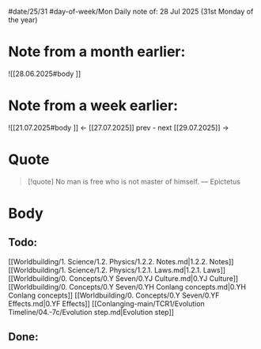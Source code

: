
#date/25/31
#day-of-week/Mon
Daily note of: 28 Jul 2025 (31st Monday of the year)

# Note from a month earlier:
![[28.06.2025#body ]]

# Note from a week earlier:
![[21.07.2025#body ]]
 <- [[27.07.2025]] prev - next [[29.07.2025]] ->
# Quote

> [!quote] No man is free who is not master of himself.
> — Epictetus
# Body

## Todo:

[[Worldbuilding/1. Science/1.2. Physics/1.2.2. Notes.md|1.2.2. Notes]]
[[Worldbuilding/1. Science/1.2. Physics/1.2.1. Laws.md|1.2.1. Laws]]
[[Worldbuilding/0. Concepts/0.Y Seven/0.YJ Culture.md|0.YJ Culture]]
[[Worldbuilding/0. Concepts/0.Y Seven/0.YH Conlang concepts.md|0.YH Conlang concepts]]
[[Worldbuilding/0. Concepts/0.Y Seven/0.YF Effects.md|0.YF Effects]]
[[Conlanging-main/TCR1/Evolution Timeline/04.-7c/Evolution step.md|Evolution step]]
## Done: